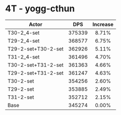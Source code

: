 # 4T - yogg-cthun
| Actor | DPS | Increase |
|---|:---:|:---:|
|T30-2_4-set|375339|8.71%|
|T29-2_4-set|368577|6.75%|
|T29-2-set+T30-2-set|362926|5.11%|
|T31-2_4-set|361496|4.70%|
|T30-2-set+T31-2-set|361363|4.66%|
|T29-2-set+T31-2-set|361247|4.63%|
|T30-2-set|354256|2.60%|
|T29-2-set|353885|2.49%|
|T31-2-set|352712|2.15%|
|Base|345274|0.00%|
